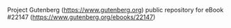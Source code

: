 Project Gutenberg (https://www.gutenberg.org) public repository for eBook #22147 (https://www.gutenberg.org/ebooks/22147)
